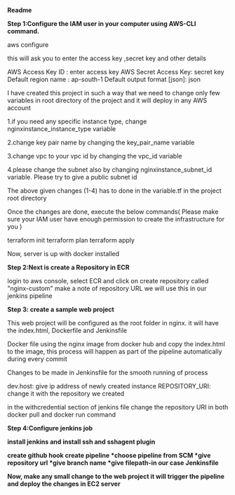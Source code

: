 <b>Readme</b> 

<b>Step 1:Configure the IAM user in your computer using AWS-CLI command.</b>

aws configure

this will ask you to enter the access key ,secret key and other details

AWS Access Key ID : enter access key
AWS Secret Access Key: secret key
Default region name : ap-south-1
Default output format [json]: json

I have created this project in such a way that we need to change only few variables in root directory of the project and it will deploy in any AWS account

1.if you need any specific instance type, change nginxinstance_instance_type variable

2.change key pair name by changing the key_pair_name variable

3.change vpc to your vpc id by changing the vpc_id variable

4.please change the subnet also by changing nginxinstance_subnet_id variable. Please try to give a public subnet id

The above given changes (1-4) has to done in the variable.tf in the project root directory

Once the changes are done, execute the below commands( Please make sure your IAM user  have enough permission to create the infrastructure for you )


terraform init
terraform plan
terraform apply


Now, server is up with docker installed

<b>Step 2:Next is create a Repository in ECR</b>

login to aws console, select ECR and click on create repository called "nginx-custom" make a note of repository URL we will use this in our jenkins pipeline


<b>Step 3: create a sample web project </b>

This web project will be configured as the root folder in nginx. it will have the index.html, Dockerfile and Jenkinsfile

Docker file using the nginx image from docker hub and  copy the index.html to the image, this process will happen as part of the pipeline automatically during every commit

Changes to be made in Jenkinsfile for the smooth running of process

dev.host: give ip address of newly created instance
REPOSITORY_URI: change it with the repository we created 

in the withcredential section of jenkins file change the repository URI in both docker pull and docker run command



<b>Step 4:Configure jenkins job <b>

install jenkins and install ssh and sshagent plugin

create github hook
create pipeline
  *choose pipeline from SCM
  *give repository url
  *give branch name
  *give filepath-in our case Jenkinsfile



Now, make any small change to the web project it will trigger the pipeline and deploy the changes in EC2 server














